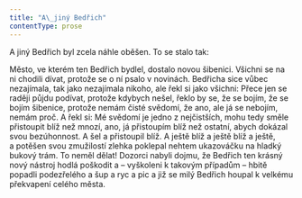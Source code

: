 ```yaml
---
title: "A\_jiný Bedřich"
contentType: prose
---
```


  

A jiný Bedřich byl zcela náhle oběšen. To se stalo tak:

Město, ve kterém ten Bedřich bydlel, dostalo novou šibenici. Všichni se na ni chodili dívat, protože se o ní psalo v novinách. Bedřicha sice vůbec nezajímala, tak jako nezajímala nikoho, ale řekl si jako všichni: Přece jen se raději půjdu podívat, protože kdybych nešel, řeklo by se, že se bojím, že se bojím šibenice, protože nemám čisté svědomí, že ano, ale já se nebojím, nemám proč. A řekl si: Mé svědomí je jedno z nejčistších, mohu tedy směle přistoupit blíž než mnozí, ano, já přistoupím blíž než ostatní, abych dokázal svou bezúhonnost. A šel a přistoupil blíž. A ještě blíž a ještě blíž a ještě, a potěšen svou zmužilostí zlehka poklepal nehtem ukazováčku na hladký bukový trám. To neměl dělat! Dozorci nabyli dojmu, že Bedřich ten krásný nový nástroj hodlá poškodit a – vyškoleni k takovým případům – hbitě popadli podezřelého a šup a ryc a pic a již se milý Bedřich houpal k velkému překvapení celého města.

